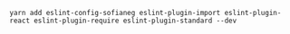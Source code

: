 `yarn add eslint-config-sofianeg eslint-plugin-import eslint-plugin-react eslint-plugin-require eslint-plugin-standard --dev`
